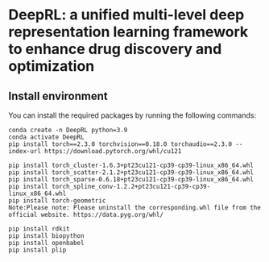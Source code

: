 # DeepRL: a unified multi-level deep representation learning framework to enhance drug discovery and optimization
## Install environment
You can install the required packages by running the following commands:
```
conda create -n DeepRL python=3.9
conda activate DeepRL
pip install torch==2.3.0 torchvision==0.18.0 torchaudio==2.3.0 --index-url https://download.pytorch.org/whl/cu121

pip install torch_cluster-1.6.3+pt23cu121-cp39-cp39-linux_x86_64.whl
pip install torch_scatter-2.1.2+pt23cu121-cp39-cp39-linux_x86_64.whl
pip install torch_sparse-0.6.18+pt23cu121-cp39-cp39-linux_x86_64.whl
pip install torch_spline_conv-1.2.2+pt23cu121-cp39-cp39-linux_x86_64.whl
pip install torch-geometric
Note:Please note: Please uninstall the corresponding.whl file from the official website. https://data.pyg.org/whl/

pip install rdkit 
pip install biopython
pip install openbabel
pip install plip

```

